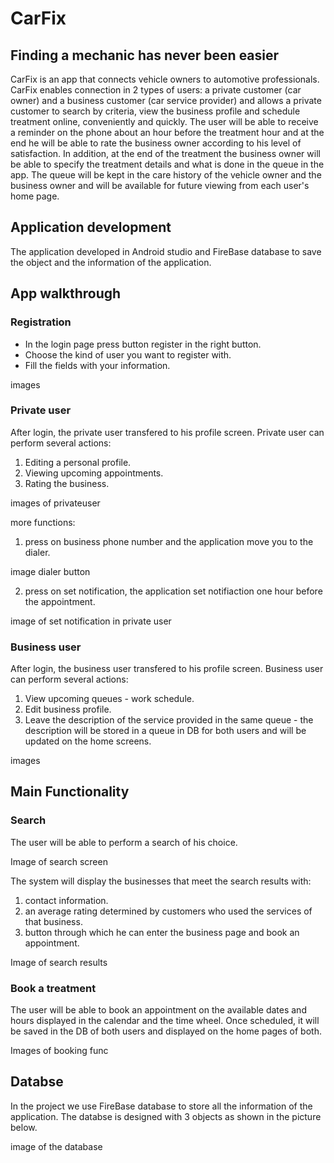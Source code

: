 # CarFix
## Finding a mechanic has never been easier


CarFix is an app that connects vehicle owners to automotive professionals. CarFix enables connection in 2 types of users: a private customer (car owner) and a business customer (car service provider) and allows a private customer to search by criteria, view the business profile and schedule treatment online, conveniently and quickly.
The user will be able to receive a reminder on the phone about an hour before the treatment hour and at the end he will be able to rate the business owner according to his level of satisfaction.
In addition, at the end of the treatment the business owner will be able to specify the treatment details and what is done in the queue in the app. The queue will be kept in the care history of the vehicle owner and the business owner and will be available for future viewing from each user's home page.

## Application development
The application developed in Android studio and FireBase database to save the object and the information of the application.

## App walkthrough

### Registration
* In the login page press button register in the right button.<br>
* Choose the kind of user you want to register with.<br>
* Fill the fields with your information.

images

### Private user
After login, the private user transfered to his profile screen.
Private user can perform several actions:
1. Editing a personal profile.
2. Viewing upcoming appointments. 
3. Rating the business.

images of privateuser

more functions:
1. press on business phone number and the application move you to the dialer.

image dialer button

2. press on set notification, the application set notifiaction one hour before the appointment.

image of set notification in private user

### Business user
After login, the business user transfered to his profile screen.
Business user can perform several actions:
1. View upcoming queues - work schedule.
2. Edit business profile.
3. Leave the description of the service provided in the same queue - the description will be stored in a queue in DB for both users and will be updated on the home screens.

images

## Main Functionality
### Search
The user will be able to perform a search of his choice.

Image of search screen

The system will display the businesses that meet the search results with:
1. contact information.
2. an average rating determined by customers who used the services of that business.
3. button through which he can enter the business page and book an appointment.

Image of search results

### Book a treatment
The user will be able to book an appointment on the available dates and hours displayed in the calendar and the time wheel. 
Once scheduled, it will be saved in the DB of both users and displayed on the home pages of both.

Images of booking func

## Databse
In the project we use FireBase database to store all the information of the application.
The databse is designed with 3 objects as shown in the picture below.

image of the database

